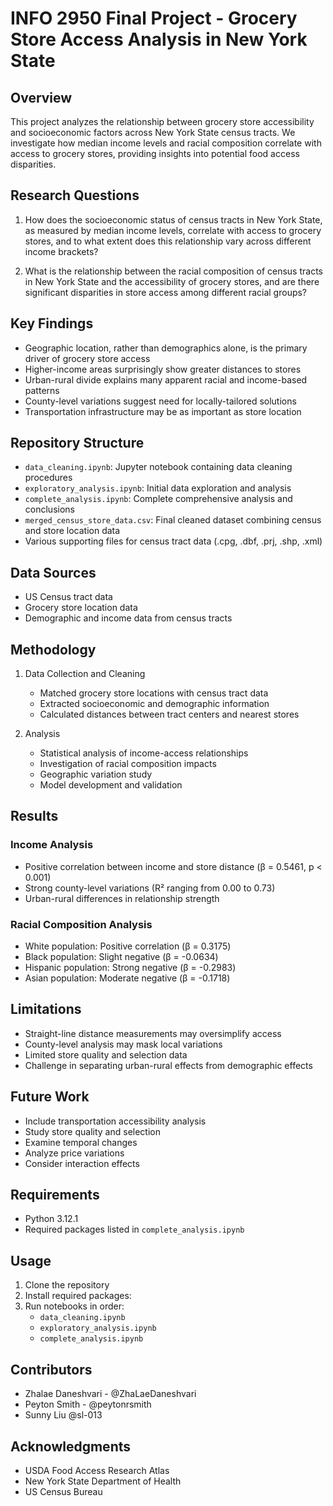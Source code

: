 # INFO 2950 Final Project - Grocery Store Access Analysis in New York State

## Overview
This project analyzes the relationship between grocery store accessibility and socioeconomic factors across New York State census tracts. We investigate how median income levels and racial composition correlate with access to grocery stores, providing insights into potential food access disparities.

## Research Questions
1. How does the socioeconomic status of census tracts in New York State, as measured by median income levels, correlate with access to grocery stores, and to what extent does this relationship vary across different income brackets?

2. What is the relationship between the racial composition of census tracts in New York State and the accessibility of grocery stores, and are there significant disparities in store access among different racial groups?

## Key Findings
- Geographic location, rather than demographics alone, is the primary driver of grocery store access
- Higher-income areas surprisingly show greater distances to stores
- Urban-rural divide explains many apparent racial and income-based patterns
- County-level variations suggest need for locally-tailored solutions
- Transportation infrastructure may be as important as store location

## Repository Structure
- `data_cleaning.ipynb`: Jupyter notebook containing data cleaning procedures
- `exploratory_analysis.ipynb`: Initial data exploration and analysis
- `complete_analysis.ipynb`: Complete comprehensive analysis and conclusions
- `merged_census_store_data.csv`: Final cleaned dataset combining census and store location data
- Various supporting files for census tract data (.cpg, .dbf, .prj, .shp, .xml)

## Data Sources
- US Census tract data
- Grocery store location data
- Demographic and income data from census tracts

## Methodology
1. Data Collection and Cleaning
   - Matched grocery store locations with census tract data
   - Extracted socioeconomic and demographic information
   - Calculated distances between tract centers and nearest stores

2. Analysis
   - Statistical analysis of income-access relationships
   - Investigation of racial composition impacts
   - Geographic variation study
   - Model development and validation

## Results
### Income Analysis
- Positive correlation between income and store distance (β = 0.5461, p < 0.001)
- Strong county-level variations (R² ranging from 0.00 to 0.73)
- Urban-rural differences in relationship strength

### Racial Composition Analysis
- White population: Positive correlation (β = 0.3175)
- Black population: Slight negative (β = -0.0634)
- Hispanic population: Strong negative (β = -0.2983)
- Asian population: Moderate negative (β = -0.1718)

## Limitations
- Straight-line distance measurements may oversimplify access
- County-level analysis may mask local variations
- Limited store quality and selection data
- Challenge in separating urban-rural effects from demographic effects

## Future Work
- Include transportation accessibility analysis
- Study store quality and selection
- Examine temporal changes
- Analyze price variations
- Consider interaction effects

## Requirements
- Python 3.12.1
- Required packages listed in `complete_analysis.ipynb`

## Usage
1. Clone the repository
2. Install required packages:
3. Run notebooks in order:
   - `data_cleaning.ipynb`
   - `exploratory_analysis.ipynb`
   - `complete_analysis.ipynb`

## Contributors
- Zhalae Daneshvari - @ZhaLaeDaneshvari
- Peyton Smith - @peytonrsmith
- Sunny Liu @sl-013

## Acknowledgments
- USDA Food Access Research Atlas
- New York State Department of Health
- US Census Bureau